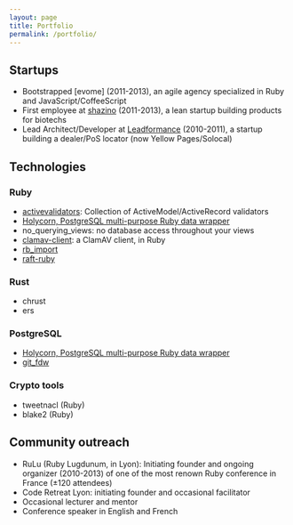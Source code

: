 ```yaml
---
layout: page
title: Portfolio
permalink: /portfolio/
---
```



## Startups

* Bootstrapped [evome] (2011-2013), an agile agency specialized in Ruby and JavaScript/CoffeeScript
* First employee at <a href="https://shazino.com">shazino</a> (2011-2013), a lean startup building products for biotechs
* Lead Architect/Developer at <a href="http://www.leadformance.com">Leadformance</a> (2010-2011), a startup building a dealer/PoS locator (now Yellow Pages/Solocal)

## Technologies

### Ruby

* [activevalidators](https://github.com/franckverrot/activevalidators): Collection of ActiveModel/ActiveRecord validators
* [Holycorn, PostgreSQL multi-purpose Ruby data wrapper](https://github.com/franckverrot/holycorn)
* no_querying_views: no database access throughout your views
* [clamav-client](https://github.com/franckverrot/clamav-client): a ClamAV client, in Ruby
* [rb_import](https://github.com/franckverrot/rb_import)
* [raft-ruby](https://github.com/franckverrot/raft-ruby)

### Rust

* chrust
* ers

### PostgreSQL

* [Holycorn, PostgreSQL multi-purpose Ruby data wrapper](https://github.com/franckverrot/holycorn)
* [git_fdw](https://github.com/franckverrot/git_fdw)

### Crypto tools

* tweetnacl (Ruby)
* blake2 (Ruby)

## Community outreach

* RuLu (Ruby Lugdunum, in Lyon): Initiating founder and ongoing organizer (2010-2013) of one of the most renown Ruby conference in France (±120 attendees)
* Code Retreat Lyon: initiating founder and occasional facilitator
* Occasional lecturer and mentor
* Conference speaker in English and French
